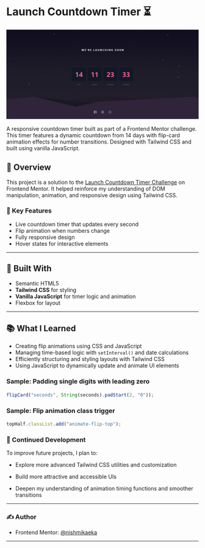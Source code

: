 # Launch Countdown Timer ⏳

![Design of the countdown-timer](./finalOutput/timer.png)

A responsive countdown timer built as part of a Frontend Mentor challenge. This timer features a dynamic countdown from 14 days with flip-card animation effects for number transitions. Designed with Tailwind CSS and built using vanilla JavaScript.

## 🚀 Overview

This project is a solution to the [Launch Countdown Timer Challenge](https://www.frontendmentor.io/challenges/launch-countdown-timer-N0XkGfyz-) on Frontend Mentor. It helped reinforce my understanding of DOM manipulation, animation, and responsive design using Tailwind CSS.

### 🧠 Key Features

- Live countdown timer that updates every second
- Flip animation when numbers change
- Fully responsive design
- Hover states for interactive elements

---

## 🔨 Built With

- Semantic HTML5
- **Tailwind CSS** for styling
- **Vanilla JavaScript** for timer logic and animation
- Flexbox for layout

---

## 📚 What I Learned

- Creating flip animations using CSS and JavaScript
- Managing time-based logic with `setInterval()` and date calculations
- Efficiently structuring and styling layouts with Tailwind CSS
- Using JavaScript to dynamically update and animate UI elements

### Sample: Padding single digits with leading zero
```js
flipCard("seconds", String(seconds).padStart(2, "0"));
```

### Sample: Flip animation class trigger
```js
topHalf.classList.add("animate-flip-top");
```

### 🔁 Continued Development
To improve future projects, I plan to:

- Explore more advanced Tailwind CSS utilities and customization

- Build more attractive and accessible UIs

- Deepen my understanding of animation timing functions and smoother transitions

---

### ✍️ Author
- Frontend Mentor: [@nishmikaeka](https://www.frontendmentor.io/profile/nishmikaeka)

 ---